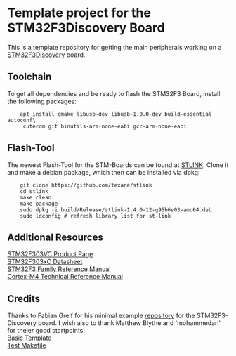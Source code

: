 # Template project for the STM32F3Discovery Board

This is a template repository for getting the main peripherals working on a [STM32F3Discovery](http://www.st.com/web/en/catalog/tools/FM116/SC959/SS1532/PF254044) board.

## Toolchain

To get all dependencies and be ready to flash the STM32F3 Board, install the following packages:

        apt install cmake libusb-dev libusb-1.0.0-dev build-essential autoconf\
         cutecom git binutils-arm-none-eabi gcc-arm-none-eabi

## Flash-Tool

The newest Flash-Tool for the STM-Boards can be found at [STLINK](https://github.com/texane/stlink). Clone it and make a debian package, which then can be installed via dpkg:

        git clone https://github.com/texane/stlink  
        cd stlink  
        make clean  
        make package  
        sudo dpkg -i build/Release/stlink-1.4.0-12-g95b6e03-amd64.deb  
        sudo ldconfig # refresh library list for st-link  

## Additional Resources
[STM32F303VC Product Page](http://www.st.com/web/catalog/mmc/FM141/SC1169/SS1576/LN1531/PF252054)  
[STM32F303xC Datasheet](http://www.st.com/st-web-ui/static/active/en/resource/technical/document/datasheet/DM00058181.pdf)  
[STM32F3 Family Reference Manual](http://www.st.com/st-web-ui/static/active/en/resource/technical/document/reference_manual/DM00043574.pdf)  
[Cortex-M4 Technical Reference Manual](http://infocenter.arm.com/help/topic/com.arm.doc.ddi0439c/DDI0439C_cortex_m4_r0p1_trm.pdf)  

## Credits
Thanks to Fabian Greif for his minimal example [repository](https://github.com/dergraaf/stm32f3_minimal) for the STM32F3-Discovery board.
I wish also to thank Matthew Blythe and 'mohammedari' for theier good startpoints:  
[Basic Template](https://github.com/mblythe86/stm32f3-discovery-basic-template)  
[Test Makefile](https://github.com/mohammedari/stm32f3discovery-test-c)  


